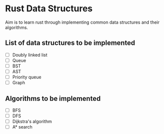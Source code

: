 # Rust Data Structures

Aim is to learn rust through implementing common data structures and their algorithms.

## List of data structures to be implemented

- [ ] Doubly linked list
- [ ] Queue
- [ ] BST
- [ ] AST
- [ ] Priority queue
- [ ] Graph

## Algorithms to be implemented

- [ ] BFS
- [ ] DFS
- [ ] Dijkstra's algorithm
- [ ] A* search
